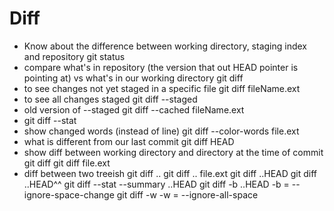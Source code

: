 # Diff

- Know about the difference between working directory, staging index and repository
  git status
- compare what's in repository (the version that out HEAD pointer is pointing at) vs what's in our working directory
  git diff
- to see changes not yet staged in a specific file
  git diff fileName.ext
- to see all changes staged
  git diff --staged
- old version of --staged
  git diff --cached fileName.ext
- git diff --stat
- show changed words (instead of line)
  git diff --color-words file.ext
- what is different from our last commit
  git diff HEAD
- show diff between working directory and directory at the time of <sha> commit
  git diff <sha>
  git diff <sha> file.ext
- diff between two treeish
  git diff <sha1>..<sha2>
  git diff <sha1>..<sha2> file.ext
  git diff <sha1>..HEAD
  git diff <sha1>..HEAD^^
  git diff --stat --summary <sha1>..HEAD
  git diff -b <sha1>..HEAD
    -b = --ignore-space-change
  git diff -w
    -w = --ignore-all-space

